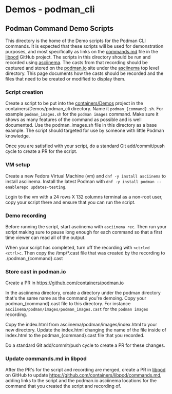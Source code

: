 # Demos - podman_cli

## Podman Command Demo Scripts

This directory is the home of the Demo scripts for the Podman CLI commands.
It is expected that these scripts will be used for demonstration purposes, and most
specifically as links on the [commands.md](https://github.com/containers/libpod/blob/master/commands.md)
file in the [libpod](https://github.com/containers/libpod) GitHub project.  The scripts in this directory
should be run and recorded using [asciinema](https://asciinema.org/).  The casts from
that recording should be captured and stored on the [podman.io](https://github.com/containers/podman.io) site under the [asciinema](https://github.com/containers/podman.io/tree/master/asciinema)
top level directory.  This page documents how the casts should be recorded and the
files that need to be created or modified to display them.

### Script creation

Create a script to be put into the [containers/Demos](https://github.com/containers/Demos) project in the containers/Demos/podman_cli directory.  Name it `podman_{command}.sh`.  For example `podman_images.sh` for the `podman images` command.  Make sure it shows as many features of the command as possible and is well documented.  Use the podman_images.sh file in this directory as a base example.  The script should targeted for use by someone with little Podman knowledge.

Once you are satisfied with your script, do a standard Git add/commit/push cycle to create a PR for the script.

### VM setup 
 
Create a new Fedora Virtual Machine (vm) and `dnf -y install asciinema` to install asciinema.
Install the latest Podman with `dnf -y install podman --enablerepo updates-testing`.

Login to the vm with a 24 rows X 132 columns terminal as a non-root user, copy your script there and ensure that you can run the script.

### Demo recording

Before running the script, start asciinema with `asciinema rec`.  Then run your script making sure to
pause long enough for each command so that a first time viewer can read all of the output.

When your script has completed, turn off the recording with `<ctrl>d` `<ctrl>c`.  Then copy the /tmp/*.cast file that was created by the recording to ./podman_{command}.cast

### Store cast in podman.io

Create a PR in https://github.com/containers/podman.io

In the asciinema directory, create a directory under the podman directory that's the same name as the command you're demoing.  Copy your podman_{command}.cast file to this directory.  For instance `asciinema/podman/images/podman_images.cast` for the `podman images` recording.

Copy the index.html from asciinema/podman/images/index.html to your new directory.  Update the index.html changing the name of the file inside of index.html to the podman_{command}.cast file that you recorded.

Do a standard Git add/commit/push cycle to create a PR for these changes.

### Update commands.md in libpod

After the PR's for the script and recording are merged, create a PR in [libpod](https://github.com/containers/libpod) on GitHub to update https://github.com/containers/libpod/commands.md, adding links to the script and the podman.io asciinema locations for the command that you created the script and recording of.
